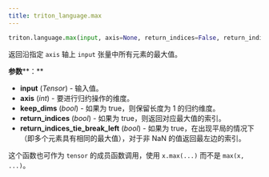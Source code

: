 ```yaml
---
title: triton_language.max
---
```


```python
triton.language.max(input, axis=None, return_indices=False, return_indices_tie_break_left=True, keep_dims=False)
```


返回沿指定 `axis` 轴上 `input` 张量中所有元素的最大值。 


**参数****：**

* **input** (*Tensor*) - 输入值。
* **axis** (*int*) - 要进行归约操作的维度。
* **keep_dims** (*bool*) - 如果为 true，则保留长度为 1 的归约维度。
* **return_indices** (*bool*) - 如果为 true，则返回对应最大值的索引。
* **return_indices_tie_break_left** (*bool*) - 如果为 true，在出现平局的情况下（即多个元素具有相同的最大值），对于非 NaN 的值返回最左边的索引。

这个函数也可作为 `tensor` 的成员函数调用，使用 `x.max(...)` 而不是 `max(x, ...)`。



